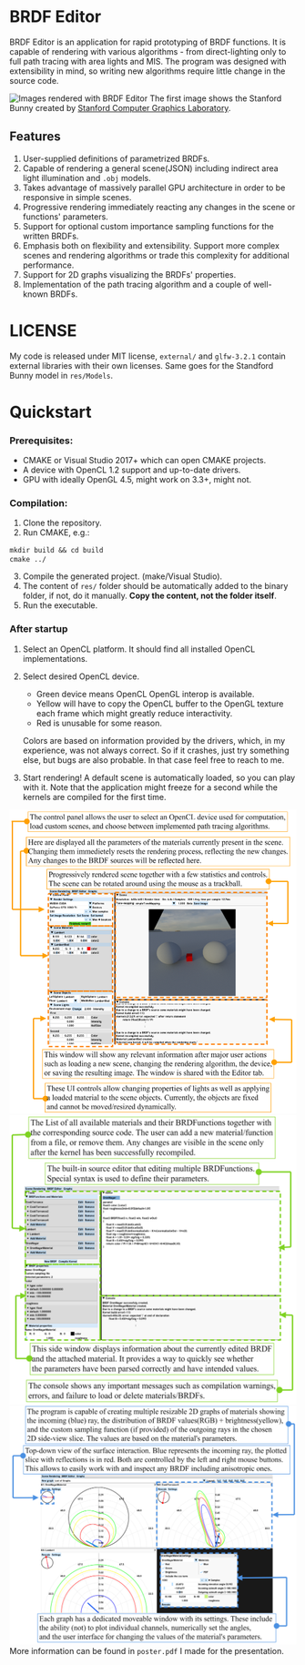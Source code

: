 
# **BRDF Editor**
BRDF Editor is an application for rapid prototyping of BRDF functions. 
It is capable of rendering with various algorithms - from direct-lighting only to full path tracing with area lights and MIS.
The program was designed with extensibility in mind, so writing new algorithms
require little change in the source code.

![](imgs/4Imgs.png "Images rendered with BRDF Editor")
The first image shows the Stanford Bunny created by [Stanford Computer Graphics Laboratory](http://graphics.stanford.edu/data/3Dscanrep/).

## Features
1. User-supplied definitions of parametrized BRDFs.
2. Capable of rendering a general scene(JSON) including indirect area light
illumination and `.obj` models.
3. Takes advantage of massively parallel GPU architecture in order to be responsive in simple scenes.
4. Progressive rendering immediately reacting any changes in the scene or functions' parameters.
5. Support for optional custom importance sampling functions for the
written BRDFs.
6. Emphasis both on flexibility and extensibility. Support more complex scenes and rendering algorithms or trade this complexity for additional performance.
7. Support for 2D graphs visualizing the BRDFs' properties.
8. Implementation of the path tracing algorithm and a couple of
well-known BRDFs.

# LICENSE
My code is released under MIT license, `external/` and `glfw-3.2.1` contain external libraries with their own licenses. Same goes for the Standford Bunny model in
`res/Models`.

# Quickstart
### Prerequisites:
- CMAKE or Visual Studio 2017+ which can open CMAKE projects.
- A device with OpenCL 1.2 support and up-to-date drivers.
- GPU with ideally OpenGL 4.5, might work on 3.3+, might not.

### Compilation:
1. Clone the repository.
2. Run CMAKE, e.g.:
```
mkdir build && cd build
cmake ../
```
3. Compile the generated project. (make/Visual Studio).
4. The content of `res/` folder should be automatically added to the  binary folder, if not, do it manually. **Copy the content, not the folder itself**.
5. Run the executable.

### After startup
1. Select an OpenCL platform. It should find all installed OpenCL implementations.
2. Select desired OpenCL device. 
    - Green device means OpenCL OpenGL interop is available.
    - Yellow will have to copy the OpenCL buffer to the OpenGL texture each frame which might greatly reduce interactivity.
    - Red is unusable for some reason.

    Colors are based on information provided by the drivers, which, in my experience, was not always correct. So if it crashes, just try something else, but bugs are also probable. In that case feel free to reach to me.
3. Start rendering! A default scene is automatically loaded, so you can play with it.
Note that the application might freeze for a second while the kernels are compiled for the first time.


![](imgs/OverSceneRen.png "Scene Rendering")
![](imgs/OverEditor.png "BRDF Editor")
![](imgs/OverGraphs.png "Graph capabilities")
More information can be found in `poster.pdf` I made for the presentation.


